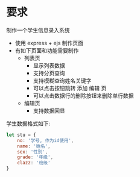 # 要求

制作一个学生信息录入系统

- 使用 express + ejs 制作页面
- 有如下页面和功能需要制作
  - 列表页
    - 显示列表数据
    - 支持分页查询
    - 支持模糊查询姓名关键字
    - 可以点击按钮跳转 添加 编辑 页
    - 可以点击数据行的删除按钮来删除单行数据
  - 编辑页
    - 支持数据回显

学生数据格式如下:

```js
let stu = {
    no: '学号, 作为id使用',
    name: '姓名',
    sex: '性别',
    grade: '年级',
    clazz: '班级'
}
```